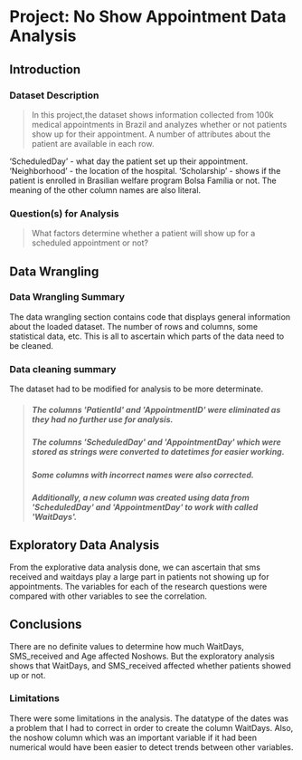 # Project: No Show Appointment Data Analysis


## Introduction
### Dataset Description 

>In this project,the dataset shows information collected from 100k medical appointments in Brazil and analyzes whether or not patients show up for their appointment. A number of attributes about the patient are available in each row.

‘ScheduledDay’ - what day the patient set up their appointment.
‘Neighborhood’ - the location of the hospital.
‘Scholarship’ - shows if the patient is enrolled in Brasilian welfare program Bolsa Família or not.
The meaning of the other column names are also literal.

### Question(s) for Analysis
> What factors determine whether a patient will show up for a scheduled appointment or not?

## Data Wrangling
### Data Wrangling Summary
The data wrangling section contains code that displays general information about the loaded dataset. The number of rows and columns, some statistical data, etc. This is all to ascertain which parts of the data need to be cleaned. 

### Data cleaning summary
The dataset had to be modified for analysis to be more determinate. 
>##### The columns 'PatientId' and 'AppointmentID' were eliminated as they had no further use for analysis.
>##### The columns 'ScheduledDay' and 'AppointmentDay' which were stored as strings were converted to datetimes for easier working.
>##### Some columns with incorrect names were also corrected.
>##### Additionally, a new column was created using data from 'ScheduledDay' and 'AppointmentDay' to work with called 'WaitDays'.

## Exploratory Data Analysis 
From the explorative data analysis done, we can ascertain that sms received and waitdays play a large part in patients not showing up for appointments. The variables for each of the research questions were compared with other variables to see the correlation.

## Conclusions
There are no definite values to determine how much WaitDays, SMS_received and Age affected Noshows. But the exploratory analysis shows that WaitDays, and SMS_received affected whether patients showed up or not.
### Limitations
There were some limitations in the analysis. The datatype of the dates was a problem that I had to correct in order to create the column WaitDays. Also, the noshow column which was an important variable if it had been numerical would have been easier to detect trends between other variables.